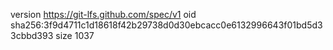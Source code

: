 version https://git-lfs.github.com/spec/v1
oid sha256:3f9d4711c1d18618f42b29738d0d30ebcacc0e6132996643f01bd5d33cbbd393
size 1037
